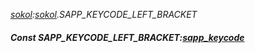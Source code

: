 _[sokol](../../modules/sokol/sokol-module.md):[sokol](../../modules/sokol/sokol-module.md).SAPP\_KEYCODE\_LEFT\_BRACKET_
##### Const SAPP\_KEYCODE\_LEFT\_BRACKET:[sapp_keycode](../../modules/sokol/sokol-sapp_keycode.md)

